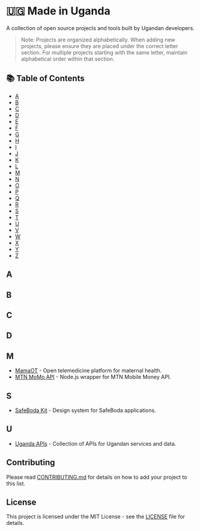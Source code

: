 # 🇺🇬 Made in Uganda

A collection of open source projects and tools built by Ugandan developers.

> Note: Projects are organized alphabetically. When adding new projects, please ensure they are placed under the correct letter section. For multiple projects starting with the same letter, maintain alphabetical order within that section.

## 📚 Table of Contents

- [A](#a)
- [B](#b)
- [C](#c)
- [D](#d)
- [E](#e)
- [F](#f)
- [G](#g)
- [H](#h)
- [I](#i)
- [J](#j)
- [K](#k)
- [L](#l)
- [M](#m)
- [N](#n)
- [O](#o)
- [P](#p)
- [Q](#q)
- [R](#r)
- [S](#s)
- [T](#t)
- [U](#u)
- [V](#v)
- [W](#w)
- [X](#x)
- [Y](#y)
- [Z](#z)

## A

<!-- - [AfricaOS](https://github.com/Africa-OS/Africa-OS) - Open source operating system built for African use cases. -->

## B

<!-- - [Bunifu](https://github.com/bunifudesign/bunifu) - Modern UI component library built by Ugandan designers. -->

## C

<!-- - [ChapChap](https://github.com/chapchap/chapchap) - Mobile money integration library for African payment systems. -->

## D

<!-- - [DevUg](https://github.com/devug/devug) - Developer resources and documentation for Ugandan tech. -->

## M

- [MamaOT](https://github.com/mamaot/mamaot) - Open telemedicine platform for maternal health.
- [MTN MoMo API](https://github.com/mtn-momo/momo-api-nodejs) - Node.js wrapper for MTN Mobile Money API.

## S

- [SafeBoda Kit](https://github.com/safeboda/safeboda-kit) - Design system for SafeBoda applications.

## U

- [Uganda APIs](https://github.com/Uganda-APIs/uganda-apis) - Collection of APIs for Ugandan services and data.

## Contributing

Please read [CONTRIBUTING.md](CONTRIBUTING.md) for details on how to add your project to this list.

## License

This project is licensed under the MIT License - see the [LICENSE](LICENSE) file for details.
